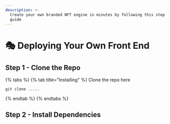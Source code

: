 ```yaml
---
description: >-
  Create your own branded NFT engine in minutes by following this step by step
  guide
---
```


# 🎭 Deploying Your Own Front End

## Step 1 - Clone the Repo



{% tabs %}
{% tab title="Installing" %}
Clone the repo here&#x20;

```
git clone .....
```
{% endtab %}
{% endtabs %}

## Step 2 - Install Dependencies

